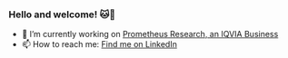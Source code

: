 ### Hello and welcome! 🐱🐛

- 🔭 I’m currently working on [Prometheus Research, an IQVIA Business](https://www.prometheusresearch.com/)
- 📫 How to reach me: [Find me on LinkedIn](https://www.linkedin.com/in/konstantin-ryzhov/)

<!--
- 🌱 I’m currently learning ...
- 👯 I’m looking to collaborate on ...
- 🤔 I’m looking for help with ...
- 💬 Ask me about ...
- 😄 Pronouns: ...
- ⚡ Fun fact: ...
-->
